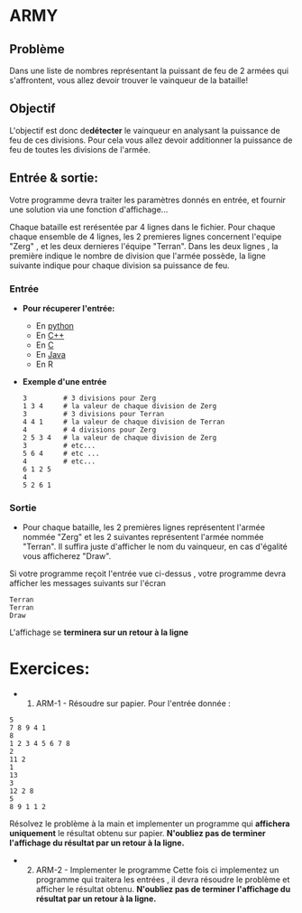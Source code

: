 # ARMY

## Problème
Dans une liste de nombres représentant la puissant de feu de 2 armées qui s'affrontent, vous allez devoir trouver le vainqueur de la bataille!

## Objectif
L'objectif est donc de**détecter** le vainqueur en analysant la puissance de feu de ces divisions. Pour cela vous allez devoir additionner la puissance de feu de toutes les divisions de l'armée.

## Entrée & sortie:
Votre programme devra traiter les paramètres donnés en entrée, et fournir une solution via une fonction d'affichage...

Chaque bataille est rerésentée par 4 lignes dans le fichier. Pour chaque chaque ensemble de 4 lignes, les 2 premieres lignes concernent l'equipe "Zerg" , et les deux dernieres l'équipe "Terran".
Dans les deux lignes , la première indique le nombre de division que l'armée possède, la ligne suivante indique pour chaque division sa puissance de feu.

### Entrée

+ **Pour récuperer l'entrée:**

  + En [python](https://github.com/GRnice/ConcoursJuin/blob/master/IO/entreePython.md  "python")
  + En [C++](https://github.com/GRnice/ConcoursJuin/blob/master/IO/entreeCPP.md  "C++")
  + En [C](https://github.com/GRnice/ConcoursJuin/blob/master/IO/smartStack/entreeC.md "C")
  + En [Java](https://github.com/GRnice/ConcoursJuin/blob/master/IO/entreeJava.md "Java")
  + En R

+ **Exemple d'une entrée**
  ```
  3         # 3 divisions pour Zerg
  1 3 4     # la valeur de chaque division de Zerg
  3         # 3 divisions pour Terran
  4 4 1     # la valeur de chaque division de Terran
  4         # 4 divisions pour Zerg
  2 5 3 4   # la valeur de chaque division de Zerg
  3         # etc...
  5 6 4     # etc ...
  4         # etc...
  6 1 2 5
  4
  5 2 6 1
  ```

### Sortie

+ Pour chaque bataille, les 2 premières lignes représentent l'armée nommée "Zerg" et les 2 suivantes représentent l'armée nommée "Terran". Il suffira juste d'afficher le nom du vainqueur, en cas d'égalité vous afficherez "Draw". 

Si votre programme reçoit l'entrée vue ci-dessus , votre programme devra afficher les messages suivants sur l'écran
```
Terran
Terran
Draw

```
L'affichage se **terminera sur un retour à la ligne**

# Exercices:

+ 1) ARM-1 - Résoudre sur papier.
Pour l'entrée donnée :
```
5
7 8 9 4 1
8
1 2 3 4 5 6 7 8
2
11 2
1
13
3
12 2 8
5
8 9 1 1 2
```
Résolvez le problème à la main et implementer un programme qui **affichera uniquement** le résultat obtenu sur papier.
**N'oubliez pas de terminer l'affichage du résultat par un retour à la ligne.**

+ 2) ARM-2 - Implementer le programme
Cette fois ci implementez un programme qui traitera les entrées , il devra résoudre le problème et afficher le résultat obtenu.
**N'oubliez pas de terminer l'affichage du résultat par un retour à la ligne.**
